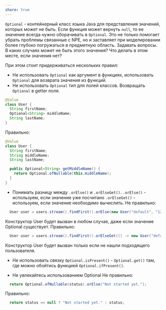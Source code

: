 ```yaml
---
share: true
---
```


`Optional` - контейнерный класс языка Java для представления значений, которых может не быть.
Если функция может вернуть `null`, то ее значение всегда нужно оборачивать в `Optional`. Это не только помогает убрать проблемы связанные с NPE, но и заставляет при моделировании более глубоко погружаться в предметную область. Задавать вопросы. В каких случаях может не быть этого значения? Что делать в этом месте, если значения нет?

При этом стоит придерживаться нескольких правил:

- Не использовать `Optional` как аргумент в функциях, использовать `Optional` для возврата значения из функций.
- Не использовать `Optional` тип для полей классов. Возвращать `Optional` в getter поля.

```java
@Value
class User {
  String firstName;
  Optional<String> middleName;
  String lastName;
}
```

   Правильно:

```java
@Value
class User {
  String firstName;
  String middleName;
  String lastName;

  public Optional<String> getMiddleName() {
    return Optional.ofNullable(this.middleName);
  }
}
```

- Понимать разницу между `.orElse()` и `.orElseGet()`. 
   `.orElse()` - используем, если значение уже посчитано 
   `.orElseGet()` - используем, если значение необходимо вычислить.
   Не правильно:

```java
  User user = users.stream().findFirst().orElse(new User("default", "1234"));
```

   Конструктор User будет вызван в любом случае, даже если значение Optional существует.
   Правильно:

```java
  User user = users.stream().findFirst().orElseGet(() -> new User("default", "1234"));
```

   Конструктор User будет вызван только если не нашли подходящего пользователя.

- Не использовать связку `Optional.isPresent()` - `Optional.get()` там, где можно обойтись функцией `Optional.ifPresent()`.

- Не увлекайтесь использованием Optional
   Не правильно:

```java
  return Optional.ofNullable(status).orElse("Not started yet.");
```

   Правильно:

```java
  return status == null ? "Not started yet." : status;
```